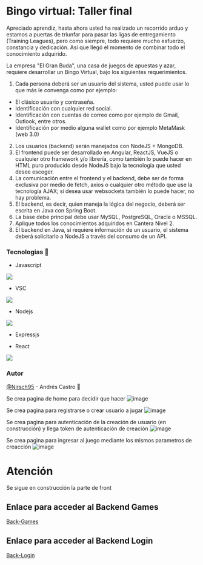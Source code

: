 # Bingo virtual: Taller final

Apreciado aprendiz, hasta ahora usted ha realizado un recorrido arduo y estamos a puertas de triunfar para pasar las ligas de entregamiento (Training Leagues), pero como siempre, todo requiere mucho esfuerzo, constancia y dedicación. Así que llegó el momento de combinar todo el conocimiento adquirido.

La empresa "El Gran Buda", una casa de juegos de apuestas y azar, requiere desarrollar un Bingo Virtual, bajo los siguientes requerimientos.

1.	Cada persona deberá ser un usuario del sistema, usted puede usar lo que más le convenga como por ejemplo:

*	El clásico usuario y contraseña.
*	Identificación con cualquier red social.
*	Identificación con cuentas de correo como por ejemplo de Gmail, Outlook, entre otros.
*	Identificación por medio alguna wallet como por ejemplo MetaMask (web 3.0)

2.	Los usuarios (backend) serán manejados con NodeJS + MongoDB.
3.	El frontend puede ser desarrollado en Angular, ReactJS, VueJS o cualquier otro framework y/o librería, como también lo puede hacer en HTML puro producido desde NodeJS bajo la tecnología que usted desee escoger.
4.	La comunicación entre el frontend y el backend, debe ser de forma exclusiva por medio de fetch, axios o cualquier otro método que use la tecnología AJAX; si desea usar websockets también lo puede hacer, no hay problema.
5.	El backend, es decir, quien maneja la lógica del negocio, deberá ser escrita en Java con Spring Boot.
6.	La base debe principal debe usar MySQL, PostgreSQL, Oracle o MSSQL.
7.	Aplique todos los conocimientos adquiridos en Cantera Nivel 2.
8.	El backend en Java, sí requiere información de un usuario, el sistema deberá solicitarlo a NodeJS a través del consumo de un API.

### Tecnologias :wrench:

* Javascript

![](https://cdn.iconscout.com/icon/free/png-256/javascript-2752148-2284965.png)

*	VSC

![](https://code.visualstudio.com/assets/apple-touch-icon.png)

*	Nodejs

![](https://cdn.iconscout.com/icon/free/png-256/node-js-1174925.png)

*	Expressjs

* React

![](https://4.bp.blogspot.com/-_YSVTe2ekBU/XKMntJDH0ZI/AAAAAAAAXNk/3d48i_XShWwvoMNj0YJWp2J4_Woh9dzGgCLcBGAs/s1600/reactjs%2Btutorial.png)

### Autor
[@Nirsch95](https://github.com/Nirsch95) - Andrés Castro :wolf:

Se crea pagina de home para decidir que hacer
![image](https://user-images.githubusercontent.com/37886668/190063227-0343ac70-503f-46c1-b39b-82f562b4b25f.png)

Se crea pagina para registrarse o crear usuario a jugar
![image](https://user-images.githubusercontent.com/37886668/190063290-d2889efe-20b4-4b14-9859-5bd917c316dd.png)

Se crea pagina para autenticación de la creación de usuario (en construcción) y llega token de autenticación de creación
![image](https://user-images.githubusercontent.com/37886668/190063626-a2cdc5be-047f-44e1-b112-7516ef02babe.png)

Se crea pagina para ingresar al juego mediante los mismos parametros de creacción
![image](https://user-images.githubusercontent.com/37886668/190063746-989c566b-216c-4731-86e0-a308c4c5a9c3.png)

# Atención

Se sigue en construcción la parte de front

## Enlace para acceder al Backend Games
[Back-Games](https://github.com/Nirsch95/Taller9.1-Bingo-Back-Games)

## Enlace para acceder al Backend Login
[Back-Login](https://github.com/Nirsch95/Taller9.2-Bingo-Back-Login)
